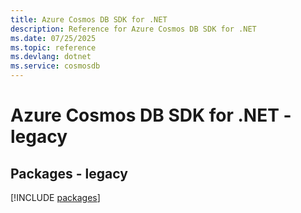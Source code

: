```yaml
---
title: Azure Cosmos DB SDK for .NET
description: Reference for Azure Cosmos DB SDK for .NET
ms.date: 07/25/2025
ms.topic: reference
ms.devlang: dotnet
ms.service: cosmosdb
---
```

# Azure Cosmos DB SDK for .NET - legacy
## Packages - legacy
[!INCLUDE [packages](cosmos-db-index.md)]